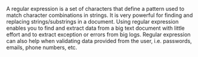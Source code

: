 A regular expression is a set of characters that define a pattern used to match character combinations in strings. It is very powerful for finding and replacing strings/substrings in a document. Using regular expression enables you to find and extract data from a big text document with little effort and to extract exception or errors from big logs. Regular expression can also help when validating data provided from the user, i.e. passwords, emails, phone numbers, etc.